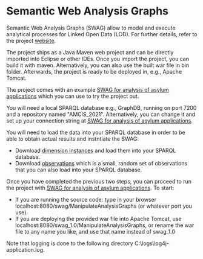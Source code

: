 # Semantic Web Analysis Graphs

Semantic Web Analysis Graphs (SWAG) allow to model and execute analytical processes for Linked Open Data (LOD). For further details, refer to the project [website](https://swag-bi.github.io/swag/).

The project ships as a Java Maven web project and can be directly imported into Eclipse or other IDEs. Once you import the project, you can build it with maven. Alternatively, you can also use the built war file in bin folder. Afterwards, the project is ready to be deployed in, e.g., Apache Tomcat.

The project comes with an example [SWAG for analysis of asylum applications](https://github.com/swag-bi/swag/blob/master/src/main/webapp/WEB-INF/resources/Uploaded/AGs/eurostat_AG_AMCIS2021.ttl) which you can use to try the project out.

You will need a local SPARQL database e.g., GraphDB, running on port 7200 and a repository named "AMCIS_2021". Alternatively, you can change it and set up your connection string at [SWAG for analysis of asylum applications](https://github.com/swag-bi/swag/blob/master/src/main/webapp/WEB-INF/resources/Uploaded/AGs/eurostat_AG_AMCIS2021.ttl).

You will need to load the data into your SPARQL database in order to be able to obtain actual results and instntiate the SWAG:
* Download [dimension instances](https://github.com/lorenae/qb4olap/blob/master/examples/eurostat_instances_QB4OLAP_v1.3.ttl) and load them into your SPARQL database.
* Download [observations](docs/observatoins/observations.ttl) which is a small, random set of observations that you can also load into your SPARQL database.

Once you have completed the previous two steps, you can proceed to run the project with [SWAG for analysis of asylum applications](https://github.com/swag-bi/swag/blob/master/src/main/webapp/WEB-INF/resources/Uploaded/AGs/eurostat_AG_AMCIS2021.ttl). To start: 
* If you are running the source code: type in your browser localhost:8080/swag/ManipulateAnalysisGraphs (or whatever port you use).
* If you are deploying the provided war file into Apache Tomcat, use localhost:8080/swag_1.0/ManipulateAnalysisGraphs, or rename the war file to any name you like, and use that name instead of swag_1.0

Note that logging is done to the following directory C:\\logs\\log4j-application.log.

 



